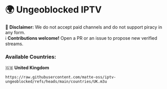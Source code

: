 # 🌍 Ungeoblocked IPTV  

🚫 **Disclaimer:** We do not accept paid channels and do not support piracy in any form.  
ℹ️ **Contributions welcome!** Open a PR or an issue to propose new verified streams.  

### **Available Countries:**  

🇬🇧 **United Kingdom**  
```text
https://raw.githubusercontent.com/matte-oss/iptv-ungeoblocked/refs/heads/main/countries/UK.m3u
```  
